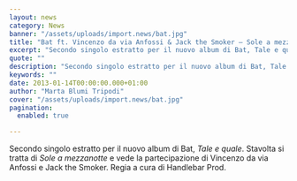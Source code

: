 ```yaml
---
layout: news
category: News
banner: "/assets/uploads/import.news/bat.jpg"
title: "Bat ft. Vincenzo da via Anfossi & Jack the Smoker – Sole a mezzanotte: il video"
excerpt: "Secondo singolo estratto per il nuovo album di Bat, Tale e quale. Stavolta si tratta di Sole a mezzanotte e vede la partecipazione di Vincenzo da via Anfossi e Jack the Smoker. Regia a cura di Handlebar Prod.  "
quote: ""
description: "Secondo singolo estratto per il nuovo album di Bat, Tale e quale. Stavolta si tratta di Sole a mezzanotte e vede la partecipazione di Vincenzo da via Anfossi e Jack the Smoker. Regia a cura di Handlebar Prod.  "
keywords: ""
date: 2013-01-14T00:00:00.000+01:00
author: "Marta Blumi Tripodi"
cover: "/assets/uploads/import.news/bat.jpg"
pagination:
  enabled: true

---
```


Secondo singolo estratto per il nuovo album di Bat, _Tale e quale_. Stavolta si tratta di _Sole a mezzanotte_ e vede la partecipazione di Vincenzo da via Anfossi e Jack the Smoker. Regia a cura di Handlebar Prod.

  